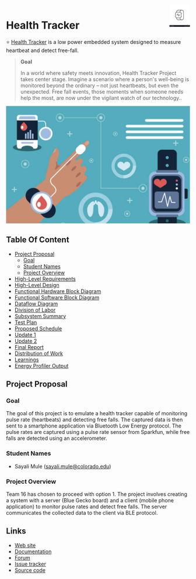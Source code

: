 <a href="https://aimeos.org/">
    <img src="https://github.com/samu7988/Health_tracker/blob/main/Pictures/logo.jpeg" alt="Health Tracker logo" title="Health Tracker" align="right" height="60" />
</a>

# Health Tracker


:star: [Health Tracker](https://github.com/samu7988/Health_tracker/tree/main/Health_tracker) is a low power embedded system designed to measure heartbeat and detect free-fall.

> **Goal**
> 
> In a world where safety meets innovation,  Health Tracker Project takes center stage. Imagine a scenario where a person's well-being is monitored beyond the ordinary – not just heartbeats, but even the unexpected. Free fall events, those moments when someone needs help the most, are now under the vigilant watch of our technology..


![Health-Tracker](https://github.com/samu7988/Health_tracker/blob/main/Pictures/main.png)

## Table Of Content
- [Project Proposal](#project-proposal)
  - [Goal](#goal)
  - [Student Names](#student-names)
  - [Project Overview](#project-overview)
- [High-Level Requirements](#high-level-requirements)
- [High-Level Design](#high-level-design)
- [Functional Hardware Block Diagram](#functional-hardware-block-diagram)
- [Functional Software Block Diagram](#functional-software-block-diagram)
- [Dataflow Diagram](#dataflow-diagram)
- [Division of Labor](#division-of-labor)
- [Subsystem Summary](#subsystem-summary)
- [Test Plan](#test-plan)
- [Proposed Schedule](#proposed-schedule)
- [Update 1](#update-1)
- [Update 2](#update-2)
- [Final Report](#final-report)
- [Distribution of Work](#distribution-of-work)
- [Learnings](#learnings)
- [Energy Profiler Output](#energy-profiler-output)

## Project Proposal

### Goal

The goal of this project is to emulate a health tracker capable of monitoring pulse rate (heartbeats) and detecting free falls. The captured data is then sent to a smartphone application via Bluetooth Low Energy protocol. The pulse rates are captured using a pulse rate sensor from Sparkfun, while free falls are detected using an accelerometer.

### Student Names

- Sayali Mule (sayali.mule@colorado.edu)

### Project Overview

Team 16 has chosen to proceed with option 1. The project involves creating a system with a server (Blue Gecko board) and a client (mobile phone application) to monitor pulse rates and detect free falls. The server communicates the collected data to the client via BLE protocol.

## Links

* [Web site](https://aimeos.org/integrations/typo3-shop-extension/)
* [Documentation](https://aimeos.org/docs/TYPO3)
* [Forum](https://aimeos.org/help/typo3-extension-f16/)
* [Issue tracker](https://github.com/aimeos/aimeos-typo3/issues)
* [Source code](https://github.com/aimeos/aimeos-typo3)

